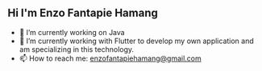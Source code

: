 ## Hi I'm Enzo Fantapie Hamang



- 🔭 I’m currently working on Java
- 🌱 I’m currently working with Flutter to develop my own application and am specializing in this technology.
- 📫 How to reach me: enzofantapiehamang@gmail.com


